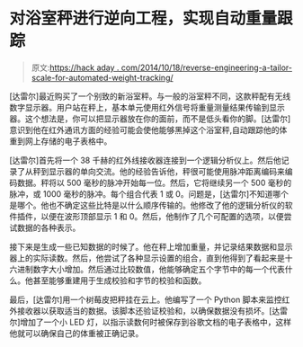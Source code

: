 # 对浴室秤进行逆向工程，实现自动重量跟踪

> 原文:[https://hack aday . com/2014/10/18/reverse-engineering-a-tailor-scale-for-automated-weight-tracking/](https://hackaday.com/2014/10/18/reverse-engineering-a-bathroom-scale-for-automated-weight-tracking/)

[达雷尔]最近购买了一个别致的新浴室秤。与一般的浴室秤不同，这款秤配有无线数字显示器。用户站在秤上，基本单元使用红外信号将重量测量结果传输到显示器。这个想法是，你可以把显示器放在你的面前，而不是低头看你的脚。[达雷尔]意识到他在红外通讯方面的经验可能会使他能够黑掉这个浴室秤,自动跟踪他的体重到网上存储的电子表格中。

[达雷尔]首先将一个 38 千赫的红外线接收器连接到一个逻辑分析仪上。然后他记录了从秤到显示器的单向交流。他的经验告诉他，秤很可能使用脉冲距离编码来编码数据。秤将以 500 毫秒的脉冲开始每一位。然后，它将继续另一个 500 毫秒的脉冲，或 1000 毫秒的脉冲。每个组合代表 1 或 0。问题是，[达雷尔]不知道哪个是哪个。他也不确定这些比特是以什么顺序传输的。他修改了他的逻辑分析仪的软件插件，以便在波形顶部显示 1 和 0。然后，他制作了几个可配置的选项，以便尝试数据的各种表示。

接下来是生成一些已知数据的时候了。他在秤上增加重量，并记录结果数据和显示器上的实际读数。然后，他尝试了各种显示设置的组合，直到他得到了看起来是十六进制数字大小增加。然后通过比较数值，他能够确定五个字节中的每一个代表什么。他甚至能够重建用于生成校验和字节的校验和函数。

最后，[达雷尔]用一个树莓皮把秤挂在云上。他编写了一个 Python 脚本来监控红外接收器以获取适当的数据。该脚本还验证校验和，以确保数据没有损坏。[达雷尔]增加了一个小 LED 灯，以指示读数何时被保存到谷歌文档的电子表格中，这样他就可以确保自己的体重被正确记录。